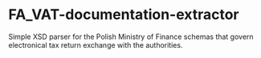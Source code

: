# FA_VAT-documentation-extractor
Simple XSD parser for the Polish Ministry of Finance schemas that govern electronical tax return exchange with the authorities. 
